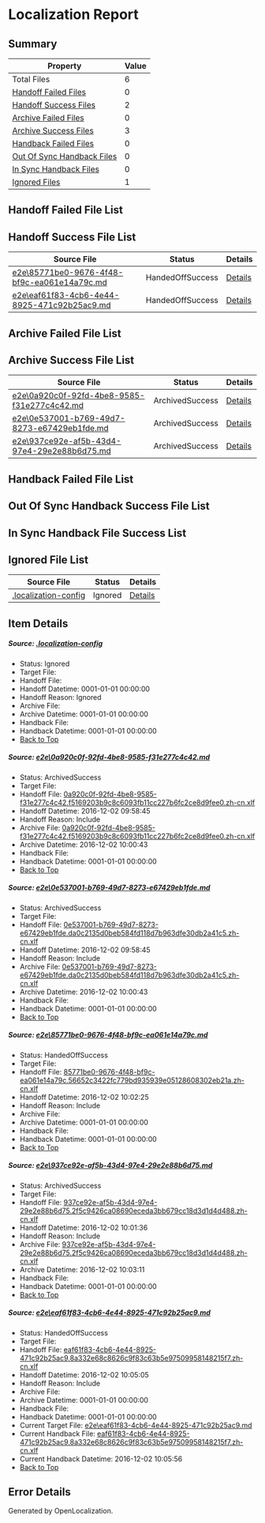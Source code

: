 # <a name='report-top'></a> Localization Report

## Summary
 Property | Value 
 -------- | ----- 
 Total Files | 6
[ Handoff Failed Files ](#handoff-failed-list)| 0
[ Handoff Success Files ](#handoff-success-list)| 2
[ Archive Failed Files ](#archive-failed-list)| 0
[ Archive Success Files ](#archive-success-list)| 3
[ Handback Failed Files ](#handback-failed-list)| 0
[ Out Of Sync Handback Files ](#outofsync-handback-success-list)| 0
[ In Sync Handback Files ](#insync-handback-success-list)| 0
[ Ignored Files ](#ignored-list)| 1

## <a name='handoff-failed-list'></a> Handoff Failed File List

## <a name='handoff-success-list'></a> Handoff Success File List
 Source File | Status | Details 
 ----------- | ------ | ------- 
 [e2e\85771be0-9676-4f48-bf9c-ea061e14a79c.md](https://github.com/OpenLocalizationTestOrg/ol-test0/blob/bd8586daafd0a011e0db4db91ded00f542de3346/e2e/85771be0-9676-4f48-bf9c-ea061e14a79c.md) | HandedOffSuccess | [Details](#90a5e9d9afb911c906dc047c6e4dc94763f224e73)
 [e2e\eaf61f83-4cb6-4e44-8925-471c92b25ac9.md](https://github.com/OpenLocalizationTestOrg/ol-test0/blob/a96026f490e9ae555e6eab00b017a11dd0c6519c/e2e/eaf61f83-4cb6-4e44-8925-471c92b25ac9.md) | HandedOffSuccess | [Details](#0f95afb9d9647ed0c8bf4941257fa5d8902f56645)

## <a name='archive-failed-list'></a> Archive Failed File List

## <a name='archive-success-list'></a> Archive Success File List
 Source File | Status | Details 
 ----------- | ------ | ------- 
 [e2e\0a920c0f-92fd-4be8-9585-f31e277c4c42.md](https://github.com/OpenLocalizationTestOrg/ol-test0/blob/f8e8018ffd6b220c7d27a5b62f1089f9179a1704/e2e/0a920c0f-92fd-4be8-9585-f31e277c4c42.md) | ArchivedSuccess | [Details](#c723f750e0c5daeac9d1e5565d2a1096393795a91)
 [e2e\0e537001-b769-49d7-8273-e67429eb1fde.md](https://github.com/OpenLocalizationTestOrg/ol-test0/blob/f8e8018ffd6b220c7d27a5b62f1089f9179a1704/e2e/0e537001-b769-49d7-8273-e67429eb1fde.md) | ArchivedSuccess | [Details](#56309826badd7fb65fa1f861170841cd98ef06f72)
 [e2e\937ce92e-af5b-43d4-97e4-29e2e88b6d75.md](https://github.com/OpenLocalizationTestOrg/ol-test0/blob/d56f27ec03284e63cfd2df6b023704c8d2598cab/e2e/937ce92e-af5b-43d4-97e4-29e2e88b6d75.md) | ArchivedSuccess | [Details](#16cfac87ae023d08c01db6142e62f148f1d19dc04)

## <a name='handback-failed-list'></a> Handback Failed File List

## <a name='outofsync-handback-success-list'></a> Out Of Sync Handback Success File List

## <a name='insync-handback-success-list'></a> In Sync Handback File Success List

## <a name='ignored-list'></a> Ignored File List
 Source File | Status | Details 
 ----------- | ------ | ------- 
 [.localization-config](https://github.com/OpenLocalizationTestOrg/ol-test0/blob/a96026f490e9ae555e6eab00b017a11dd0c6519c/.localization-config) | Ignored | [Details](#c268a05ecaa7ec85942ed632c29928ee5bd6da8d0)

## Item Details
##### <a name='c268a05ecaa7ec85942ed632c29928ee5bd6da8d0'></a> Source: [.localization-config](https://github.com/OpenLocalizationTestOrg/ol-test0/blob/a96026f490e9ae555e6eab00b017a11dd0c6519c/.localization-config)
* Status: Ignored
* Target File: 
* Handoff File: 
* Handoff Datetime: 0001-01-01 00:00:00
* Handoff Reason: Ignored
* Archive File: 
* Archive Datetime: 0001-01-01 00:00:00
* Handback File: 
* Handback Datetime: 0001-01-01 00:00:00
* [Back to Top](#report-top)

##### <a name='c723f750e0c5daeac9d1e5565d2a1096393795a91'></a> Source: [e2e\0a920c0f-92fd-4be8-9585-f31e277c4c42.md](https://github.com/OpenLocalizationTestOrg/ol-test0/blob/f8e8018ffd6b220c7d27a5b62f1089f9179a1704/e2e/0a920c0f-92fd-4be8-9585-f31e277c4c42.md)
* Status: ArchivedSuccess
* Target File: 
* Handoff File: [0a920c0f-92fd-4be8-9585-f31e277c4c42.f5169203b9c8c6093fb11cc227b6fc2ce8d9fee0.zh-cn.xlf](https://github.com/OpenLocalizationTestOrg/ol-test0-handoff/blob/9bc47ed2aa3a0cab81a3ce6c7fd30526fd5ebbc6/ol-handoff/OpenLocalizationTestOrg/ol-test0-zhcn/shujia/ht/0a920c0f-92fd-4be8-9585-f31e277c4c42.f5169203b9c8c6093fb11cc227b6fc2ce8d9fee0.zh-cn.xlf)
* Handoff Datetime: 2016-12-02 09:58:45
* Handoff Reason: Include
* Archive File: [0a920c0f-92fd-4be8-9585-f31e277c4c42.f5169203b9c8c6093fb11cc227b6fc2ce8d9fee0.zh-cn.xlf](https://github.com/OpenLocalizationTestOrg/ol-test0-handoff/blob/685143901f0d9dbc4e05e7b6800be0cff3e4d04c/ol-archive/OpenLocalizationTestOrg/ol-test0-zhcn/shujia/ht/0a920c0f-92fd-4be8-9585-f31e277c4c42.f5169203b9c8c6093fb11cc227b6fc2ce8d9fee0.zh-cn.xlf)
* Archive Datetime: 2016-12-02 10:00:43
* Handback File: 
* Handback Datetime: 0001-01-01 00:00:00
* [Back to Top](#report-top)

##### <a name='56309826badd7fb65fa1f861170841cd98ef06f72'></a> Source: [e2e\0e537001-b769-49d7-8273-e67429eb1fde.md](https://github.com/OpenLocalizationTestOrg/ol-test0/blob/f8e8018ffd6b220c7d27a5b62f1089f9179a1704/e2e/0e537001-b769-49d7-8273-e67429eb1fde.md)
* Status: ArchivedSuccess
* Target File: 
* Handoff File: [0e537001-b769-49d7-8273-e67429eb1fde.da0c2135d0beb584fd118d7b963dfe30db2a41c5.zh-cn.xlf](https://github.com/OpenLocalizationTestOrg/ol-test0-handoff/blob/9bc47ed2aa3a0cab81a3ce6c7fd30526fd5ebbc6/ol-handoff/OpenLocalizationTestOrg/ol-test0-zhcn/shujia/ht/0e537001-b769-49d7-8273-e67429eb1fde.da0c2135d0beb584fd118d7b963dfe30db2a41c5.zh-cn.xlf)
* Handoff Datetime: 2016-12-02 09:58:45
* Handoff Reason: Include
* Archive File: [0e537001-b769-49d7-8273-e67429eb1fde.da0c2135d0beb584fd118d7b963dfe30db2a41c5.zh-cn.xlf](https://github.com/OpenLocalizationTestOrg/ol-test0-handoff/blob/685143901f0d9dbc4e05e7b6800be0cff3e4d04c/ol-archive/OpenLocalizationTestOrg/ol-test0-zhcn/shujia/ht/0e537001-b769-49d7-8273-e67429eb1fde.da0c2135d0beb584fd118d7b963dfe30db2a41c5.zh-cn.xlf)
* Archive Datetime: 2016-12-02 10:00:43
* Handback File: 
* Handback Datetime: 0001-01-01 00:00:00
* [Back to Top](#report-top)

##### <a name='90a5e9d9afb911c906dc047c6e4dc94763f224e73'></a> Source: [e2e\85771be0-9676-4f48-bf9c-ea061e14a79c.md](https://github.com/OpenLocalizationTestOrg/ol-test0/blob/bd8586daafd0a011e0db4db91ded00f542de3346/e2e/85771be0-9676-4f48-bf9c-ea061e14a79c.md)
* Status: HandedOffSuccess
* Target File: 
* Handoff File: [85771be0-9676-4f48-bf9c-ea061e14a79c.56652c3422fc779bd935939e05128608302eb21a.zh-cn.xlf](https://github.com/OpenLocalizationTestOrg/ol-test0-handoff/blob/b64f29a251c3989c0b78071791e7db445b827383/ol-handoff/OpenLocalizationTestOrg/ol-test0-zhcn/shujia/ht/85771be0-9676-4f48-bf9c-ea061e14a79c.56652c3422fc779bd935939e05128608302eb21a.zh-cn.xlf)
* Handoff Datetime: 2016-12-02 10:02:25
* Handoff Reason: Include
* Archive File: 
* Archive Datetime: 0001-01-01 00:00:00
* Handback File: 
* Handback Datetime: 0001-01-01 00:00:00
* [Back to Top](#report-top)

##### <a name='16cfac87ae023d08c01db6142e62f148f1d19dc04'></a> Source: [e2e\937ce92e-af5b-43d4-97e4-29e2e88b6d75.md](https://github.com/OpenLocalizationTestOrg/ol-test0/blob/d56f27ec03284e63cfd2df6b023704c8d2598cab/e2e/937ce92e-af5b-43d4-97e4-29e2e88b6d75.md)
* Status: ArchivedSuccess
* Target File: 
* Handoff File: [937ce92e-af5b-43d4-97e4-29e2e88b6d75.2f5c9426ca08690eceda3bb679cc18d3d1d4d488.zh-cn.xlf](https://github.com/OpenLocalizationTestOrg/ol-test0-handoff/blob/327c1627389924f7c359abce538adf902b244314/ol-handoff/OpenLocalizationTestOrg/ol-test0-zhcn/shujia/ht/937ce92e-af5b-43d4-97e4-29e2e88b6d75.2f5c9426ca08690eceda3bb679cc18d3d1d4d488.zh-cn.xlf)
* Handoff Datetime: 2016-12-02 10:01:36
* Handoff Reason: Include
* Archive File: [937ce92e-af5b-43d4-97e4-29e2e88b6d75.2f5c9426ca08690eceda3bb679cc18d3d1d4d488.zh-cn.xlf](https://github.com/OpenLocalizationTestOrg/ol-test0-handoff/blob/e9b17f195976377ab2b9ecef156e6673c2e815ca/ol-archive/OpenLocalizationTestOrg/ol-test0-zhcn/shujia/ht/937ce92e-af5b-43d4-97e4-29e2e88b6d75.2f5c9426ca08690eceda3bb679cc18d3d1d4d488.zh-cn.xlf)
* Archive Datetime: 2016-12-02 10:03:11
* Handback File: 
* Handback Datetime: 0001-01-01 00:00:00
* [Back to Top](#report-top)

##### <a name='0f95afb9d9647ed0c8bf4941257fa5d8902f56645'></a> Source: [e2e\eaf61f83-4cb6-4e44-8925-471c92b25ac9.md](https://github.com/OpenLocalizationTestOrg/ol-test0/blob/a96026f490e9ae555e6eab00b017a11dd0c6519c/e2e/eaf61f83-4cb6-4e44-8925-471c92b25ac9.md)
* Status: HandedOffSuccess
* Target File: 
* Handoff File: [eaf61f83-4cb6-4e44-8925-471c92b25ac9.8a332e68c8626c9f83c63b5e97509958148215f7.zh-cn.xlf](https://github.com/OpenLocalizationTestOrg/ol-test0-handoff/blob/1d4e5c439592c66e780742aed72b06e282d85150/ol-handoff/OpenLocalizationTestOrg/ol-test0-zhcn/shujia/ht/eaf61f83-4cb6-4e44-8925-471c92b25ac9.8a332e68c8626c9f83c63b5e97509958148215f7.zh-cn.xlf)
* Handoff Datetime: 2016-12-02 10:05:05
* Handoff Reason: Include
* Archive File: 
* Archive Datetime: 0001-01-01 00:00:00
* Handback File: 
* Handback Datetime: 0001-01-01 00:00:00
* Current Target File: [e2e\eaf61f83-4cb6-4e44-8925-471c92b25ac9.md](https://github.com/OpenLocalizationTestOrg/ol-test0-zhcn/blob/fdd931ffbec7508c628cfd67b26548aa1a90fa14/e2e/eaf61f83-4cb6-4e44-8925-471c92b25ac9.md)
* Current Handback File: [eaf61f83-4cb6-4e44-8925-471c92b25ac9.8a332e68c8626c9f83c63b5e97509958148215f7.zh-cn.xlf](https://github.com/OpenLocalizationTestOrg/ol-test0-handback/blob/5c587f5efbd5b206afe24287cdf3c088ccde277e/ol-handback/OpenLocalizationTestOrg/ol-test0-zhcn/shujia/ht/eaf61f83-4cb6-4e44-8925-471c92b25ac9.8a332e68c8626c9f83c63b5e97509958148215f7.zh-cn.xlf)
* Current Handback Datetime: 2016-12-02 10:05:56
* [Back to Top](#report-top)


## Error Details

Generated by OpenLocalization.

